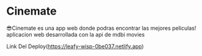 # Cinemate

😎Cinemate es una app web donde podras encontrar las mejores peliculas!
aplicacion web desarrollada con la api de mdbi movies

Link Del Deploy(https://leafy-wisp-0be037.netlify.app)
